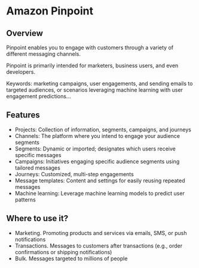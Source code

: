 # Amazon Pinpoint

## Overview

Pinpoint enables you to engage with customers through a variety of different messaging channels.

Pinpoint is primarily intended for marketers, business users, and even developers.

Keywords: marketing campaigns, user engagements, and sending emails to targeted audiences, or scenarios leveraging machine learning with user engagement predictions...


## Features

- Projects: Collection of information, segments, campaigns, and journeys
- Channels: The platform where you intend to engage your audience segments
- Segments: Dynamic or imported; designates which users receive specific messages
- Campaigns: Initiatives engaging specific audience segments using tailored messages
- Journeys: Customized, multi-step engagements
- Message templates: Content and settings for easily reusing repeated messages
- Machine learning: Leverage machine learning models to predict user patterns


## Where to use it?

- Marketing. Promoting products and services via emails, SMS, or push notifications
- Transactions. Messages to customers after transactions (e.g., order confirmations or shipping notifications)
- Bulk. Messages targeted to millions of people
